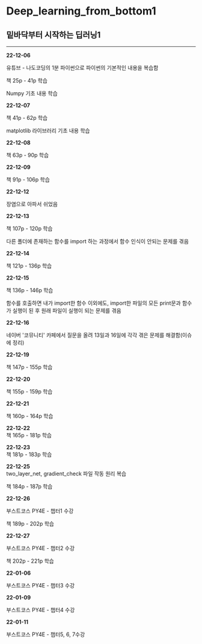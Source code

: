 # Deep_learning_from_bottom1
## 밑바닥부터 시작하는 딥러닝1  
---
**22-12-06**  

유튜브 - 나도코딩의 1분 파이썬으로 파이썬의 기본적인 내용을 복습함  

책 25p - 41p 학습  

Numpy 기초 내용 학습  

**22-12-07**  

책 41p - 62p 학습  

matplotlib 라이브러리 기초 내용 학습  

**22-12-08**  

책 63p - 90p 학습  

**22-12-09**  

책 91p - 106p 학습  

**22-12-12**  

장염으로 아파서 쉬었음  

**22-12-13**  

책 107p - 120p 학습  

다른 폴더에 존재하는 함수를 import 하는 과정에서 함수 인식이 안되는 문제를 겪음  
 
**22-12-14**  

책 121p - 136p 학습  

**22-12-15**  

책 136p - 146p 학습  

함수를 호출하면 내가 import한 함수 이외에도, import한 파일의 모든 print문과 함수가 실행이 된 후 원래 파일이 실행이 되는 문제를 겪음  

**22-12-16**  

네이버 '코뮤니티' 카페에서 질문을 올려 13일과 16일에 각각 겪은 문제를 해결함(이슈에 정리)  

**22-12-19**  

책 147p - 155p 학습  

**22-12-20**  

책 155p - 159p 학습  

**22-12-21**  

책 160p - 164p 학습  

**22-12-22**  
책 165p - 181p 학습  

**22-12-23**  
책 181p - 183p 학습  

**22-12-25**  
two_layer_net, gradient_check 파일 작동 원리 복습  

책 184p - 187p 학습  

**22-12-26**  

부스트코스 PY4E - 챕터1 수강  

책 189p - 202p 학습  

**22-12-27**  

부스트코스 PY4E - 챕터2 수강  

책 202p - 221p 학습  

**22-01-06**  

부스트코스 PY4E - 챕터3 수강  

**22-01-09**  

부스트코스 PY4E - 챕터4 수강  

**22-01-11**  

부스트코스 PY4E - 챕터5, 6, 7수강  